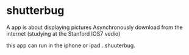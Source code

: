 shutterbug
==========

A app is about displaying pictures Asynchronously download from the internet (studying at the Stanford IOS7 vedio)

this app can run in the iphone or ipad .  shuuterbug.
